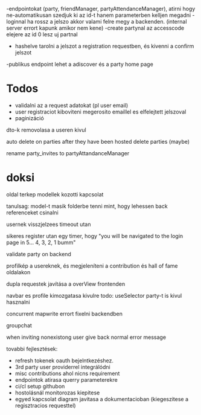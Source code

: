 -endpointokat (party, friendManager, partyAttendanceManager), atirni hogy ne-automatikusan szedjuk ki az id-t hanem parameterben kelljen megadni
-loginnal ha rossz a jelszo akkor valami felre megy a backenden. (internal server errort kapunk amikor nem kene)
-create partynal az accesscode elejere az id 0 lesz uj partnal
- hashelve tarolni a jelszot a registration requestben, és kivenni a confirm jelszot


-publikus endpoint lehet a adiscover és a party home page



# Todos
 - validalni az a request adatokat (pl user email)
 - user registraciot kiboviteni megerosito emaillel es elfelejtett jelszoval
 - paginizáció


dto-k removolasa a useren kivul

auto delete on parties after they have been hosted
delete parties (maybe)

rename party_invites to partyAttandanceManager


# doksi
oldal terkep
modellek kozotti kapcsolat

tanulsag: model-t masik folderbe tenni mint, hogy lehessen back referenceket csinalni

usernek visszjelzees timeout utan

sikeres register utan egy timer, hogy "you will be navigated to the login page in 5... 4, 3, 2, 1 bumm"

validate party on backend

profilkép a usereknek, és megjeleníteni a contribution és hall of fame oldalakon

dupla requestek javítása a overView frontenden

navbar es profile kimozgatasa kivulre
todo: useSelector party-t is kivul hasznalni

concurrent mapwrite errort fixelni backendben

groupchat

when inviting nonexistong user give back normal error message





tovabbi fejlesztések:
- refresh tokenek oauth bejelntkezéshez.
- 3rd party user providerrel integrálódni
- misc contributions ahol nicns requirement
- endpointok atirasa querry parameterekre
- ci/cl setup githubon
- hostolásnál monitorozas kiepitese
- egyed kapcsolat diagram javitasa a dokumentacioban (kiegeszitese a regisztracios requesttel)